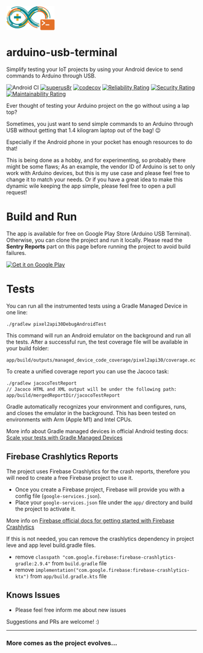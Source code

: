 <img src=".github/images/logo.png" width="128">

# arduino-usb-terminal 
Simplify testing your IoT projects by using your Android device to send commands to Arduino through USB.

![Android CI](https://github.com/k4biri/arduino-usb-terminal/workflows/Android%20CI/badge.svg)
[![superus8r](https://circleci.com/gh/superus8r/arduino-usb-terminal.svg?style=shield)](https://circleci.com/gh/superus8r/arduino-usb-terminal)
[![codecov](https://codecov.io/gh/superus8r/arduino-usb-terminal/branch/develop/graph/badge.svg?token=RYIUU345QG)](https://codecov.io/gh/superus8r/arduino-usb-terminal)
[![Reliability Rating](https://sonarcloud.io/api/project_badges/measure?project=superus8r_arduino-usb-terminal&metric=reliability_rating)](https://sonarcloud.io/summary/new_code?id=superus8r_arduino-usb-terminal)
[![Security Rating](https://sonarcloud.io/api/project_badges/measure?project=superus8r_arduino-usb-terminal&metric=security_rating)](https://sonarcloud.io/summary/new_code?id=superus8r_arduino-usb-terminal)
[![Maintainability Rating](https://sonarcloud.io/api/project_badges/measure?project=superus8r_arduino-usb-terminal&metric=sqale_rating)](https://sonarcloud.io/summary/new_code?id=superus8r_arduino-usb-terminal)

 Ever thought of testing your Arduino project on the go without using a lap top?

 Sometimes, you just want to send simple commands to an Arduino through USB without getting that 1.4 kilogram laptop out of the bag! 😉
 
 Especially if the Android phone in your pocket has enough resources to do that!
 
 This is being done as a hobby, and for experimenting, so probably there might be some flaws; As an example, the vendor ID of Arduino is set to only work with Arduino devices, but this is my use case and please feel free to change it to match your needs. Or if you have a great idea to make this dynamic wile keeping the app simple, please feel free to open a pull request!
 
 # Build and Run
 The app is available for free on Google Play Store (Arduino USB Terminal).
 Otherwise, you can clone the project and run it locally.
 Please read the **Sentry Reports** part on this page before running the project to avoid build failures. 

  <a href='https://play.google.com/store/apps/details?id=org.kabiri.android.usbterminal&pcampaignid=pcampaignidMKT-Other-global-all-co-prtnr-py-PartBadge-Mar2515-1'><img alt='Get it on Google Play' src='https://play.google.com/intl/en_us/badges/static/images/badges/en_badge_web_generic.png' width="128"/></a>


 # Tests
 You can run all the instrumented tests using a Gradle Managed Device in one line:
```
./gradlew pixel2api30DebugAndroidTest
```
This command will run an Android emulator on the background and run all the tests.
After a successful run, the test coverage file will be available in your build folder:
```
app/build/outputs/managed_device_code_coverage/pixel2api30/coverage.ec
```
To create a unified coverage report you can use the Jacoco task:
```
./gradlew jacocoTestReport
// Jacoco HTML and XML output will be under the following path:
app/build/mergedReportDir/jacocoTestReport
```
Gradle automatically recognizes your environment and configures, runs, and closes the emulator in the background.
This has been tested on environments with Arm (Apple M1) and Intel CPUs.

More info about Gradle managed devices in official Android testing docs: [Scale your tests with Gradle Managed Devices](https://developer.android.com/studio/test/gradle-managed-devices)


 
 ## Firebase Crashlytics Reports
 The project uses Firebase Crashlytics for the crash reports, therefore you will need to create a free Firebase project to use it.
 - Once you create a Firebase project, Firebase will provide you with a config file (`google-services.json`).
 - Place your `google-services.json` file under the `app/` directory and build the project to activate it.
 
 More info on [Firebase official docs for getting started with Firebase Crashlytics](https://firebase.google.com/docs/crashlytics/get-started?platform=android)
 
 If this is not needed, you can remove the crashlytics dependency in project leve and app level build.gradle files.
 - remove `classpath "com.google.firebase:firebase-crashlytics-gradle:2.9.4"` from `build.gradle` file
 - remove `implementation("com.google.firebase:firebase-crashlytics-ktx")` from `app/build.gradle.kts` file
 
 
 ## Knows Issues
- Please feel free inform me about new issues
 
 
 Suggestions and PRs are welcome! :)
 
---
 ### More comes as the project evolves...